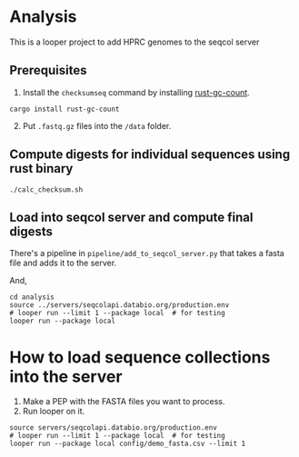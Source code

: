 # Analysis

This is a looper project to add HPRC genomes to the seqcol server

## Prerequisites

1. Install the `checksumseq` command by installing [rust-gc-count](https://crates.io/crates/rust-gc-count).

```
cargo install rust-gc-count
```

2. Put `.fastq.gz` files into the `/data` folder.

## Compute digests for individual sequences using rust binary



```
./calc_checksum.sh
```

## Load into seqcol server and compute final digests

There's a pipeline in `pipeline/add_to_seqcol_server.py` that takes a fasta file and adds it to the server.

And,

```
cd analysis
source ../servers/seqcolapi.databio.org/production.env
# looper run --limit 1 --package local  # for testing
looper run --package local
```



# How to load sequence collections into the server

1. Make a PEP with the FASTA files you want to process.
2. Run looper on it.

```
source servers/seqcolapi.databio.org/production.env
# looper run --limit 1 --package local  # for testing
looper run --package local config/demo_fasta.csv --limit 1